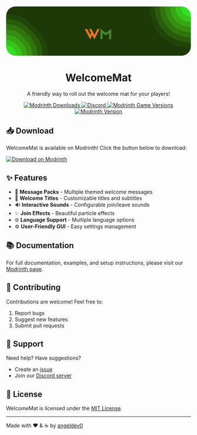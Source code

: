 ![WelcomeMat Logo](https://github.com/coffeeisle/welcome-mat/blob/main/assets/gh_header.png)

<div align="center">
  <h1>WelcomeMat</h1>
  <p>A friendly way to roll out the welcome mat for your players!</p>
  
  <p>
    <a href="https://modrinth.com/plugin/welcome-mat">
      <img alt="Modrinth Downloads" src="https://img.shields.io/modrinth/dt/welcome-mat?logo=modrinth&labelColor=34343c&color=00AF5C">
    </a>
    <a href="https://discord.gg/cJ4uP2xF7h">
      <img alt="Discord" src="https://img.shields.io/discord/813255312449601597?logo=discord&labelColor=34343c&color=5865F2">
    </a>
    <a href="https://github.com/coffeeisle/welcome-mat">
      <img alt="Modrinth Game Versions" src="https://img.shields.io/modrinth/game-versions/welcome-mat?color=00AF5C&label=Game Versions&logo=modrinth">
    </a>
    <a href="https://modrinth.com/plugin/welcome-mat">
      <img alt="Modrinth Version" src="https://img.shields.io/modrinth/v/welcome-mat?&color=blue&label=Plugin Version">
    </a>
  </p>
</div>

## 📥 Download

WelcomeMat is available on Modrinth! Click the button below to download:

<a href="https://modrinth.com/plugin/welcome-mat">
  <img alt="Download on Modrinth" src="https://avatars.githubusercontent.com/u/67560307" width="60">
</a>

## ✨ Features

- 🎨 **Message Packs** - Multiple themed welcome messages
- 📜 **Welcome Titles** - Customizable titles and subtitles
- 🔊 **Interactive Sounds** - Configurable join/leave sounds
- ✨ **Join Effects** - Beautiful particle effects
- 🌐 **Language Support** - Multiple language options
- ⚙️ **User-Friendly GUI** - Easy settings management

## 📚 Documentation

For full documentation, examples, and setup instructions, please visit our [Modrinth page](https://modrinth.com/plugin/welcome-mat).

## 🤝 Contributing

Contributions are welcome! Feel free to:
1. Report bugs
2. Suggest new features
3. Submit pull requests

## 📝 Support

Need help? Have suggestions?
- Create an [issue](https://github.com/coffeeisle/welcome-mat/issues)
- Join our [Discord server](https://discord.gg/cJ4uP2xF7h)

## 📜 License

WelcomeMat is licensed under the [MIT License](LICENSE).

---

Made with ❤️ & ☕ by [angeldev0](https://github.com/4ngel2769)

